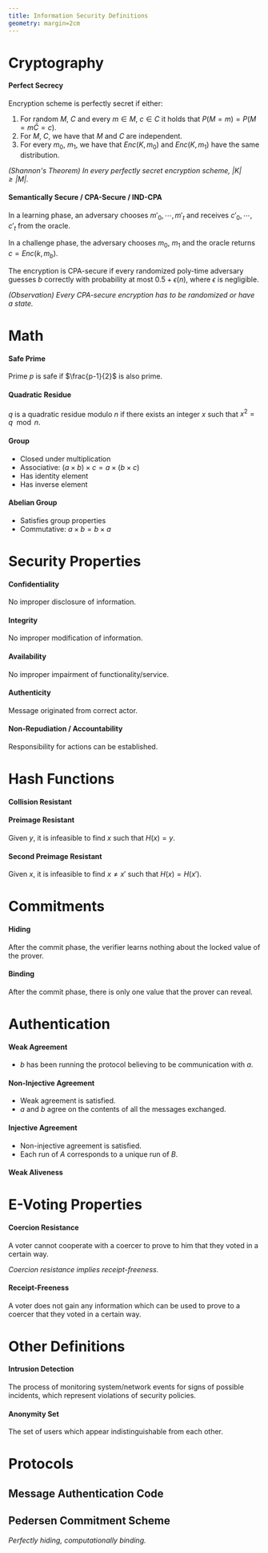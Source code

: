 ```yaml
---
title: Information Security Definitions
geometry: margin=2cm
---
```


# Cryptography

#### Perfect Secrecy

Encryption scheme is perfectly secret if either:

1. For random $M$, $C$ and every $m \in M$, $c \in C$ it holds that $P(M = m) = P(M = m \bar C = c)$.
2. For $M$, $C$, we have that $M$ and $C$ are independent.
3. For every $m_0$, $m_1$, we have that $Enc(K, m_0)$ and $Enc(K, m_1)$ have the same distribution.

*(Shannon's Theorem) In every perfectly secret encryption scheme, $|K| \geq |M|$.*

#### Semantically Secure / CPA-Secure / IND-CPA

In a learning phase, an adversary chooses $m'_0, \cdots, m'_t$ and receives $c'_0, \cdots, c'_t$ from the oracle.

In a challenge phase, the adversary chooses $m_0$, $m_1$ and the oracle returns $c = Enc(k, m_b)$.

The encryption is CPA-secure if every randomized poly-time adversary guesses $b$ correctly with probability at most $0.5 + \epsilon(n)$, where $\epsilon$ is negligible.

*(Observation) Every CPA-secure encryption has to be randomized or have a state.*

# Math

#### Safe Prime

Prime $p$ is safe if $\frac{p-1}{2}$ is also prime.

#### Quadratic Residue

$q$ is a quadratic residue modulo $n$ if there exists an integer $x$ such that $x^2 = q \mod n$.

#### Group

* Closed under multiplication
* Associative: $(a \times b) \times c = a \times (b \times c)$
* Has identity element
* Has inverse element

#### Abelian Group

* Satisfies group properties
* Commutative: $a \times b = b \times a$

# Security Properties

#### Confidentiality

No improper disclosure of information.

#### Integrity

No improper modification of information.

#### Availability

No improper impairment of functionality/service.

#### Authenticity

Message originated from correct actor.

#### Non-Repudiation / Accountability

Responsibility for actions can be established.

# Hash Functions

#### Collision Resistant

#### Preimage Resistant

Given $y$, it is infeasible to find $x$ such that $H(x) = y$.

#### Second Preimage Resistant

Given $x$, it is infeasible to find $x \neq x'$ such that $H(x) = H(x')$.

# Commitments

#### Hiding

After the commit phase, the verifier learns nothing about the locked value of the prover.

#### Binding

After the commit phase, there is only one value that the prover can reveal.

# Authentication

#### Weak Agreement

* $b$ has been running the protocol believing to be communication with $a$.

#### Non-Injective Agreement

* Weak agreement is satisfied.
* $a$ and $b$ agree on the contents of all the messages exchanged.

#### Injective Agreement

* Non-injective agreement is satisfied.
* Each run of $A$ corresponds to a unique run of $B$.

#### Weak Aliveness

# E-Voting Properties

#### Coercion Resistance

A voter cannot cooperate with a coercer to prove to him that they voted in a certain way.

*Coercion resistance implies receipt-freeness.*

#### Receipt-Freeness

A voter does not gain any information which can be used to prove to a coercer that they voted in a certain way.

# Other Definitions

#### Intrusion Detection

The process of monitoring system/network events for signs of possible incidents, which represent violations of security policies.

#### Anonymity Set

The set of users which appear indistinguishable from each other.

# Protocols

## Message Authentication Code

## Pedersen Commitment Scheme

*Perfectly hiding, computationally binding.*